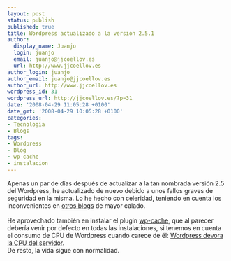 ```yaml
---
layout: post
status: publish
published: true
title: Wordpress actualizado a la versión 2.5.1
author:
  display_name: Juanjo
  login: juanjo
  email: juanjo@jjcoellov.es
  url: http://www.jjcoellov.es
author_login: juanjo
author_email: juanjo@jjcoellov.es
author_url: http://www.jjcoellov.es
wordpress_id: 31
wordpress_url: http://jjcoellov.es/?p=31
date: '2008-04-29 11:05:28 +0100'
date_gmt: '2008-04-29 10:05:28 +0100'
categories:
- Tecnología
- Blogs
tags:
- Wordpress
- Blog
- wp-cache
- instalacion
---
```

<p>Apenas un par de días después de actualizar a la tan nombrada versión 2.5 del Wordpress, he actualizado de nuevo debido a unos fallos graves de seguridad en la misma. Lo he hecho con celeridad, teniendo en cuenta los inconvenientes en <a href="http://alt1040.com/2008/04/si-alt1040-fue-hackeado/">otros blogs</a> de mayor calado.<br/><br />
He aprovechado también en instalar el plugin <a href="http://wordpress.org/extend/plugins/wp-cache/">wp-cache</a>, que al parecer debería venir por defecto en todas las instalaciones, si tenemos en cuenta el consumo de CPU de Wordpress cuando carece de él: <a href="http://www.webintenta.com/wordpress-devora-la-cpu-del-servidor.html">Wordpress devora la CPU del servidor</a>.<br />
De resto, la vida sigue con normalidad.</p>
